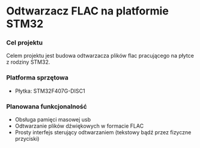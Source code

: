 # Odtwarzacz FLAC na platformie STM32
### Cel projektu
Celem projektu jest budowa odtwarzacza plików flac pracującego na płytce z rodziny STM32.
### Platforma sprzętowa
- Płytka: STM32F407G-DISC1
### Planowana funkcjonalność
- Obsługa pamięci masowej usb
- Odtwarzanie plików dźwiękowych w formacie FLAC
- Prosty interfejs sterujący odtwarzaniem (tekstowy bądź przez fizyczne przyciski)
